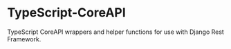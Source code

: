 # TypeScript-CoreAPI
TypeScript CoreAPI wrappers and helper functions for use with Django Rest Framework.
